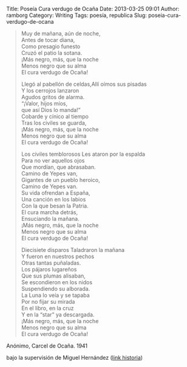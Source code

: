 Title: Poseía Cura verdugo de Ocaña
Date: 2013-03-25 09:01
Author: ramborg
Category: Writing
Tags: poesía, republica
Slug: poseia-cura-verdugo-de-ocana

> Muy de mañana, aún de noche,  
>  Antes de tocar diana,  
>  Como presagio funesto  
>  Cruzó el patio la sotana.  
>  ¡Más negro, más, que la noche  
>  Menos negro que su alma  
>  El cura verdugo de Ocaña!
>
> Llegó al pabellón de celdas,Allí oímos sus pisadas  
>  Y los cerrojos lanzaron  
>  Agudos gritos de alarma.  
>  “¡Valor, hijos míos,  
>  que así Dios lo manda!”  
>  Cobarde y cínico al tiempo  
>  Tras los civiles se guarda,  
>  ¡Más negro, más, que la noche  
>  Menos negro que su alma  
>  El cura verdugo de Ocaña!
>
> Los civiles temblorosos Les ataron por la espalda  
>  Para no ver aquellos ojos  
>  Que mordían, que abrasaban.  
>  Camino de Yepes van,  
>  Gigantes de un pueblo heroico,  
>  Camino de Yepes van.  
>  Su vida ofrendan a España,  
>  Una canción en los labios  
>  Con la que besan la Patria.  
>  El cura marcha detrás,  
>  Ensuciando la mañana.  
>  ¡Más negro, más, que la noche  
>  Menos negro que su alma  
>  El cura verdugo de Ocaña!
>
> Diecisiete disparos Taladraron la mañana  
>  Y fueron en nuestros pechos  
>  Otras tantas puñaladas.  
>  Los pájaros lugareños  
>  Que sus plumas alisaban,  
>  Se escondieron en los nidos  
>  Suspendiendo su alborada.  
>  La Luna lo veía y se tapaba  
>  Por no fijar su mirada  
>  En el libro, en la cruz  
>  Y en la “star” ya descargada.  
>  ¡Más negro, más, que la noche  
>  Menos negro que su alma  
>  El cura verdugo de Ocaña!

Anónimo, Carcel de Ocaña. 1941

bajo la supervisión de Miguel Hernández ([link historia][])

  [link historia]: http://www.publico.es/452554/el-cura-verdugo-del-penal-de-ocana
